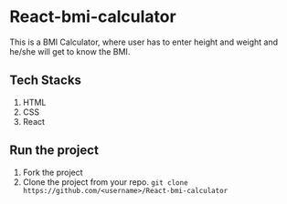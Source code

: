 # React-bmi-calculator
This is a BMI Calculator, where user has to enter height and weight and he/she will get to know the BMI.
## Tech Stacks
1. HTML 
2. CSS
3. React
## Run the project
1. Fork the project 
2. Clone the project from your repo.
```git clone https://github.com/<username>/React-bmi-calculator```

